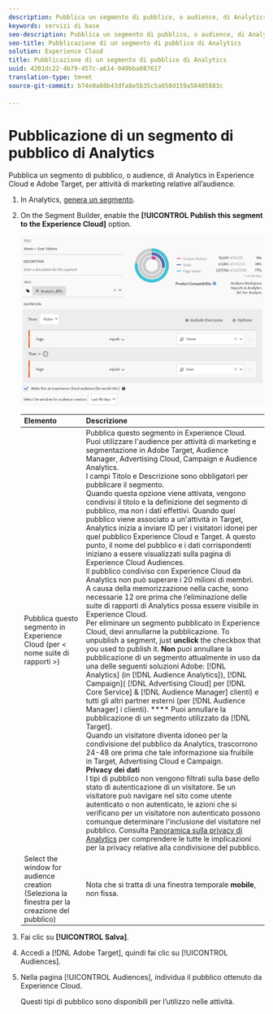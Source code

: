 ```yaml
---
description: Pubblica un segmento di pubblico, o audience, di Analytics in Experience Cloud e Adobe Target, per attività di marketing relative all’audience.
keywords: servizi di base
seo-description: Pubblica un segmento di pubblico, o audience, di Analytics in Experience Cloud e Adobe Target, per attività di marketing relative all’audience.
seo-title: Pubblicazione di un segmento di pubblico di Analytics
solution: Experience Cloud
title: Pubblicazione di un segmento di pubblico di Analytics
uuid: 4201dc22-4b79-457c-a614-949bba087617
translation-type: tm+mt
source-git-commit: b74e0a08b43dfa8e5b35c5a650d159a58485883c

---
```



# Pubblicazione di un segmento di pubblico di Analytics

Pubblica un segmento di pubblico, o audience, di Analytics in Experience Cloud e Adobe Target, per attività di marketing relative all’audience.

1. In Analytics, [genera un segmento](https://marketing.adobe.com/resources/help/en_US/analytics/segment/seg_build.html).
1. On the Segment Builder, enable the **[!UICONTROL Publish this segment to the Experience Cloud]** option.

   ![](assets/ec_audience_example.png)

   | Elemento | Descrizione |
   |--- |---|
   | Pubblica questo segmento in Experience Cloud (per &lt; nome suite di rapporti &gt;) | Pubblica questo segmento in Experience Cloud. Puoi utilizzare l'audience per attività di marketing e segmentazione in Adobe Target, Audience Manager, Advertising Cloud, Campaign e Audience Analytics.<br>I campi Titolo e Descrizione sono obbligatori per pubblicare il segmento.<br>Quando questa opzione viene attivata, vengono condivisi il titolo e la definizione del segmento di pubblico, ma non i dati effettivi. Quando quel pubblico viene associato a un'attività in Target, Analytics inizia a inviare ID per i visitatori idonei per quel pubblico Experience Cloud e Target. A questo punto, il nome del pubblico e i dati corrispondenti iniziano a essere visualizzati sulla pagina di Experience Cloud Audiences.<br>Il pubblico condiviso con Experience Cloud da Analytics non può superare i 20 milioni di membri.<br>A causa della memorizzazione nella cache, sono necessarie 12 ore prima che l’eliminazione delle suite di rapporti di Analytics possa essere visibile in Experience Cloud.<br>Per eliminare un segmento pubblicato in Experience Cloud, devi annullarne la pubblicazione. To unpublish a segment, just **unclick** the checkbox that you used to publish it. **Non** puoi annullare la pubblicazione di un segmento attualmente in uso da una delle seguenti soluzioni Adobe: [!DNL Analytics] (in [!DNL Audience Analytics]), [!DNL Campaign]( [!DNL Advertising Cloud] per [!DNL Core Service] &amp; [!DNL Audience Manager] clienti) e tutti gli altri partner esterni (per [!DNL Audience Manager] i clienti). **** Puoi annullare la pubblicazione di un segmento utilizzato da [!DNL Target].<br>Quando un visitatore diventa idoneo per la condivisione del pubblico da Analytics, trascorrono 24-48 ore prima che tale informazione sia fruibile in Target, Advertising Cloud e Campaign.<br>**Privacy dei dati**<br>I tipi di pubblico non vengono filtrati sulla base dello stato di autenticazione di un visitatore. Se un visitatore può navigare nel sito come utente autenticato o non autenticato, le azioni che si verificano per un visitatore non autenticato possono comunque determinare l'inclusione del visitatore nel pubblico. Consulta [Panoramica sulla privacy di Analytics](https://marketing.adobe.com/resources/help/en_US/reference/?f=c_Privacy_Overview) per comprendere le tutte le implicazioni per la privacy relative alla condivisione del pubblico. |
   | Select the window for audience creation (Seleziona la finestra per la creazione del pubblico) | Nota che si tratta di una finestra temporale **mobile**, non fissa. |

1. Fai clic su **[!UICONTROL Salva]**.
1. Accedi a [!DNL Adobe Target], quindi fai clic su [!UICONTROL Audiences].
1. Nella pagina [!UICONTROL Audiences], individua il pubblico ottenuto da Experience Cloud.

   Questi tipi di pubblico sono disponibili per l’utilizzo nelle attività.
